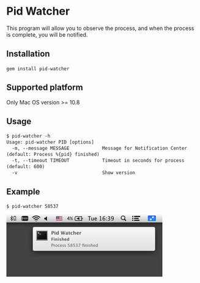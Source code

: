 # Pid Watcher

This program will allow you to observe the process, and when the process is complete, you will be notified.

## Installation
    gem install pid-watcher

## Supported platform
Only Mac OS version >= 10.8

## Usage
    $ pid-watcher -h
    Usage: pid-watcher PID [options]
      -m, --message MESSAGE            Message for Notification Center (default: Process %{pid} finished)
      -t, --timeout TIMEOUT            Timeout in seconds for process (default: 600)
      -v                               Show version

## Example
    $ pid-watcher 58537

![Image](screenshot.png?raw=true)

